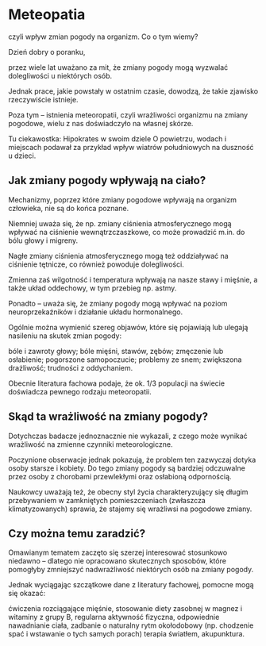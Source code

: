 # Meteopatia

czyli wpływ zmian pogody na organizm. Co o tym wiemy?

Dzień dobry o poranku,

przez wiele lat uważano za mit, że zmiany pogody mogą wyzwalać dolegliwości u niektórych osób.

Jednak prace, jakie powstały w ostatnim czasie, dowodzą, że takie zjawisko rzeczywiście istnieje.

Poza tym – istnienia meteoropatii, czyli wrażliwości organizmu na zmiany pogodowe, wielu z nas doświadczyło na własnej skórze.

Tu ciekawostka: Hipokrates w swoim dziele O powietrzu, wodach i miejscach podawał za przykład wpływ wiatrów południowych na duszność u dzieci.

## Jak zmiany pogody wpływają na ciało?

Mechanizmy, poprzez które zmiany pogodowe wpływają na organizm człowieka, nie są do końca poznane.

Niemniej uważa się, że np. zmiany ciśnienia atmosferycznego mogą wpływać na ciśnienie wewnątrzczaszkowe, co może prowadzić m.in. do bólu głowy i migreny.

Nagłe zmiany ciśnienia atmosferycznego mogą też oddziaływać na ciśnienie tętnicze, co również powoduje dolegliwości.

Zmienna zaś wilgotność i temperatura wpływają na nasze stawy i mięśnie, a także układ oddechowy, w tym przebieg np. astmy.

Ponadto – uważa się, że zmiany pogody mogą wpływać na poziom neuroprzekaźników i działanie układu hormonalnego.

Ogólnie można wymienić szereg objawów, które się pojawiają lub ulegają nasileniu na skutek zmian pogody:

bóle i zawroty głowy; bóle mięśni, stawów, zębów; zmęczenie lub osłabienie; pogorszone samopoczucie; problemy ze snem; zwiększona drażliwość; trudności z oddychaniem.

Obecnie literatura fachowa podaje, że ok. 1/3 populacji na świecie doświadcza pewnego rodzaju meteoropatii.

## Skąd ta wrażliwość na zmiany pogody?

Dotychczas badacze jednoznacznie nie wykazali, z czego może wynikać wrażliwość na zmienne czynniki meteorologiczne.

Poczynione obserwacje jednak pokazują, że problem ten zazwyczaj dotyka osoby starsze i kobiety. Do tego zmiany pogody są bardziej odczuwalne przez osoby z chorobami przewlekłymi oraz osłabioną odpornością.

Naukowcy uważają też, że obecny styl życia charakteryzujący się długim przebywaniem w zamkniętych pomieszczeniach (zwłaszcza klimatyzowanych) sprawia, że stajemy się wrażliwsi na pogodowe zmiany.

## Czy można temu zaradzić?

Omawianym tematem zaczęto się szerzej interesować stosunkowo niedawno – dlatego nie opracowano skutecznych sposobów, które pomogłyby zmniejszyć nadwrażliwość niektórych osób na zmiany pogody.

Jednak wyciągając szczątkowe dane z literatury fachowej, pomocne mogą się okazać:

ćwiczenia rozciągające mięśnie, stosowanie diety zasobnej w magnez i witaminy z grupy B, regularna aktywność fizyczna, odpowiednie nawadnianie ciała, zadbanie o naturalny rytm okołodobowy (np. chodzenie spać i wstawanie o tych samych porach) terapia światłem, akupunktura.